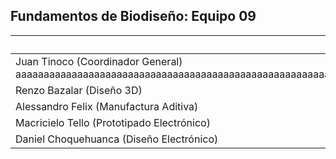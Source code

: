 ## Fundamentos de Biodiseño: Equipo 09
|    Integrantes del equipo            |   
| --------------------------------------------------------------------------------------------------------------------------------------------------------------------------------------|
|   Juan Tinoco (Coordinador General) aaaaaaaaaaaaaaaaaaaaaaaaaaaaaaaaaaaaaaaaaaaaaaaaaaaaaaaaaaaaaaaaaaaaaaaaaaaaaaaaaaaaaaaaaaaaaaaaaaaaaaaaaaaaaaaaaaaaaaaaaaaaaaaaaaaaaaaaaaaaaaaaaa|
|Renzo Bazalar (Diseño 3D)  |
|  Alessandro Felix (Manufactura Aditiva)|
| Macricielo Tello (Prototipado Electrónico)|
|    Daniel Choquehuanca (Diseño Electrónico) |
